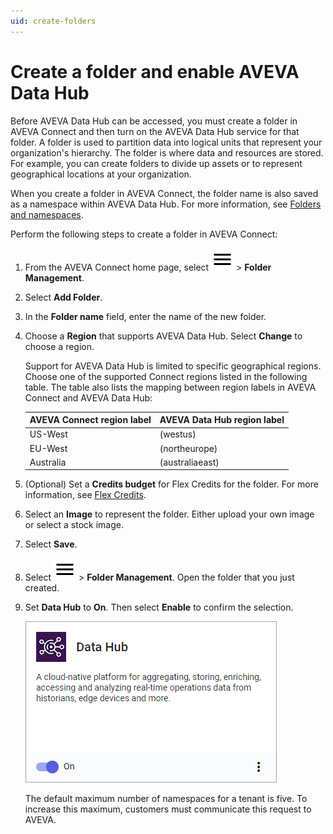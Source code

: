 ```yaml
---
uid: create-folders
---
```


# Create a folder and enable AVEVA Data Hub

Before AVEVA Data Hub can be accessed, you must create a folder in AVEVA Connect and then turn on the AVEVA Data Hub service for that folder. A folder is used to partition data into logical units that represent your organization's hierarchy. The folder is where data and resources are stored. For example, you can create folders to divide up assets or to represent geographical locations at your organization.

When you create a folder in AVEVA Connect, the folder name is also saved as a namespace within AVEVA Data Hub. For more information, see [Folders and namespaces](xref:ccNamespaces).

Perform the following steps to create a folder in AVEVA Connect:

1. From the AVEVA Connect home page, select ![menu](../../../../_icons/default/menu.svg) > **Folder Management**.

1. Select **Add Folder**.

1. In the **Folder name** field, enter the name of the new folder.

1. Choose a **Region** that supports AVEVA Data Hub. Select **Change** to choose a region.

    Support for AVEVA Data Hub is limited to specific geographical regions. Choose one of the supported Connect regions listed in the following table. The table also lists the mapping between region labels in AVEVA Connect and AVEVA Data Hub:

    | AVEVA Connect region label | AVEVA Data Hub region label |
    | ------------- | ------------- |
    | US-West | (westus) |
    | EU-West | (northeurope) |
    | Australia | (australiaeast) |

1. (Optional) Set a **Credits budget** for Flex Credits for the folder. For more information, see [Flex Credits](https://docs.aveva.com/bundle/aveva-connect/page/885356.html).

1. Select an **Image** to represent the folder. Either upload your own image or select a stock image.

1. Select **Save**.

1. Select ![menu](../../../../_icons/default/menu.svg) > **Folder Management**. Open the folder that you just created.

1. Set **Data Hub** to **On**. Then select **Enable** to confirm the selection.

    ![Data Hub: On](../images/data-hub-on.png)

   The default maximum number of namespaces for a tenant is five. To increase this maximum, customers must communicate this request to AVEVA.
